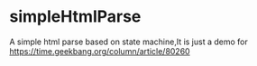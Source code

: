 # simpleHtmlParse
A simple html parse based on state machine,It is just a demo for https://time.geekbang.org/column/article/80260

